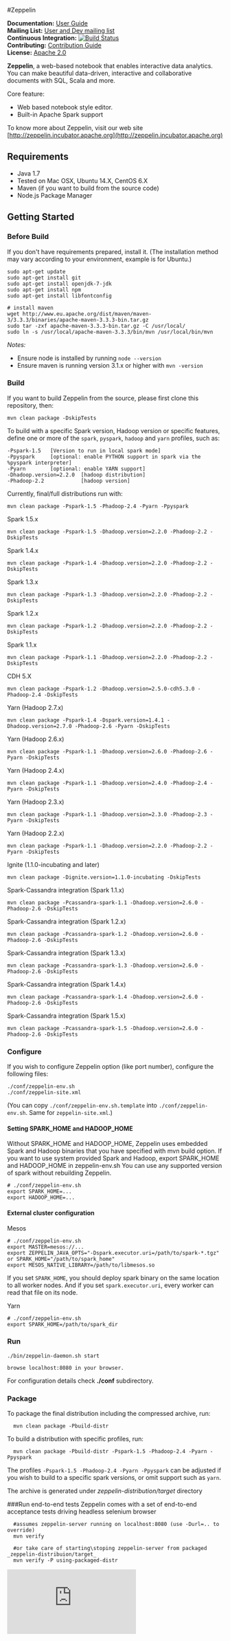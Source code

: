 #Zeppelin 

**Documentation:** [User Guide](http://zeppelin.incubator.apache.org/docs/index.html)<br/>
**Mailing List:** [User and Dev mailing list](http://zeppelin.incubator.apache.org/community.html)<br/>
**Continuous Integration:** [![Build Status](https://secure.travis-ci.org/apache/incubator-zeppelin.png?branch=master)](https://travis-ci.org/apache/incubator-zeppelin) <br/>
**Contributing:** [Contribution Guide](https://github.com/apache/incubator-zeppelin/blob/master/CONTRIBUTING.md)<br/>
**License:** [Apache 2.0](https://github.com/apache/incubator-zeppelin/blob/master/LICENSE)


**Zeppelin**, a web-based notebook that enables interactive data analytics. You can make beautiful data-driven, interactive and collaborative documents with SQL, Scala and more.

Core feature:
   * Web based notebook style editor.
   * Built-in Apache Spark support


To know more about Zeppelin, visit our web site [http://zeppelin.incubator.apache.org](http://zeppelin.incubator.apache.org)

## Requirements
 * Java 1.7
 * Tested on Mac OSX, Ubuntu 14.X, CentOS 6.X
 * Maven (if you want to build from the source code)
 * Node.js Package Manager

## Getting Started

### Before Build
If you don't have requirements prepared, install it. 
(The installation method may vary according to your environment, example is for Ubuntu.)

```
sudo apt-get update
sudo apt-get install git
sudo apt-get install openjdk-7-jdk
sudo apt-get install npm
sudo apt-get install libfontconfig

# install maven
wget http://www.eu.apache.org/dist/maven/maven-3/3.3.3/binaries/apache-maven-3.3.3-bin.tar.gz
sudo tar -zxf apache-maven-3.3.3-bin.tar.gz -C /usr/local/
sudo ln -s /usr/local/apache-maven-3.3.3/bin/mvn /usr/local/bin/mvn
```

_Notes:_ 
 - Ensure node is installed by running `node --version`  
 - Ensure maven is running version 3.1.x or higher with `mvn -version`

### Build
If you want to build Zeppelin from the source, please first clone this repository, then:

```
mvn clean package -DskipTests
```

To build with a specific Spark version, Hadoop version or specific features, define one or more of the `spark`, `pyspark`, `hadoop` and `yarn` profiles, such as:

```
-Pspark-1.5   [Version to run in local spark mode]
-Ppyspark     [optional: enable PYTHON support in spark via the %pyspark interpreter]
-Pyarn        [optional: enable YARN support]
-Dhadoop.version=2.2.0  [hadoop distribution]
-Phadoop-2.2            [hadoop version]
```

Currently, final/full distributions run with:

```
mvn clean package -Pspark-1.5 -Phadoop-2.4 -Pyarn -Ppyspark
```

Spark 1.5.x

```
mvn clean package -Pspark-1.5 -Dhadoop.version=2.2.0 -Phadoop-2.2 -DskipTests
```
Spark 1.4.x

```
mvn clean package -Pspark-1.4 -Dhadoop.version=2.2.0 -Phadoop-2.2 -DskipTests
```
Spark 1.3.x

```
mvn clean package -Pspark-1.3 -Dhadoop.version=2.2.0 -Phadoop-2.2 -DskipTests
```
Spark 1.2.x

```
mvn clean package -Pspark-1.2 -Dhadoop.version=2.2.0 -Phadoop-2.2 -DskipTests 
```
Spark 1.1.x

```
mvn clean package -Pspark-1.1 -Dhadoop.version=2.2.0 -Phadoop-2.2 -DskipTests 
```
CDH 5.X

```
mvn clean package -Pspark-1.2 -Dhadoop.version=2.5.0-cdh5.3.0 -Phadoop-2.4 -DskipTests
```
Yarn (Hadoop 2.7.x)

```
mvn clean package -Pspark-1.4 -Dspark.version=1.4.1 -Dhadoop.version=2.7.0 -Phadoop-2.6 -Pyarn -DskipTests
```
Yarn (Hadoop 2.6.x)

```
mvn clean package -Pspark-1.1 -Dhadoop.version=2.6.0 -Phadoop-2.6 -Pyarn -DskipTests
```
Yarn (Hadoop 2.4.x)

```
mvn clean package -Pspark-1.1 -Dhadoop.version=2.4.0 -Phadoop-2.4 -Pyarn -DskipTests
```
Yarn (Hadoop 2.3.x)

```
mvn clean package -Pspark-1.1 -Dhadoop.version=2.3.0 -Phadoop-2.3 -Pyarn -DskipTests
```
Yarn (Hadoop 2.2.x)

```
mvn clean package -Pspark-1.1 -Dhadoop.version=2.2.0 -Phadoop-2.2 -Pyarn -DskipTests
```

Ignite (1.1.0-incubating and later)

```
mvn clean package -Dignite.version=1.1.0-incubating -DskipTests
```

Spark-Cassandra integration (Spark 1.1.x)
```
mvn clean package -Pcassandra-spark-1.1 -Dhadoop.version=2.6.0 -Phadoop-2.6 -DskipTests
```

Spark-Cassandra integration (Spark 1.2.x)
```
mvn clean package -Pcassandra-spark-1.2 -Dhadoop.version=2.6.0 -Phadoop-2.6 -DskipTests
```

Spark-Cassandra integration (Spark 1.3.x)
```
mvn clean package -Pcassandra-spark-1.3 -Dhadoop.version=2.6.0 -Phadoop-2.6 -DskipTests
```

Spark-Cassandra integration (Spark 1.4.x)
```
mvn clean package -Pcassandra-spark-1.4 -Dhadoop.version=2.6.0 -Phadoop-2.6 -DskipTests
```

Spark-Cassandra integration (Spark 1.5.x)
```
mvn clean package -Pcassandra-spark-1.5 -Dhadoop.version=2.6.0 -Phadoop-2.6 -DskipTests
```



### Configure
If you wish to configure Zeppelin option (like port number), configure the following files:

```
./conf/zeppelin-env.sh
./conf/zeppelin-site.xml
```
(You can copy ```./conf/zeppelin-env.sh.template``` into ```./conf/zeppelin-env.sh```. 
Same for ```zeppelin-site.xml```.)


#### Setting SPARK_HOME and HADOOP_HOME

Without SPARK_HOME and HADOOP_HOME, Zeppelin uses embedded Spark and Hadoop binaries that you have specified with mvn build option.
If you want to use system provided Spark and Hadoop, export SPARK_HOME and HADOOP_HOME in zeppelin-env.sh
You can use any supported version of spark without rebuilding Zeppelin.

```
# ./conf/zeppelin-env.sh
export SPARK_HOME=...
export HADOOP_HOME=...
```

#### External cluster configuration
Mesos

    # ./conf/zeppelin-env.sh
    export MASTER=mesos://...
    export ZEPPELIN_JAVA_OPTS="-Dspark.executor.uri=/path/to/spark-*.tgz" or SPARK_HOME="/path/to/spark_home"
    export MESOS_NATIVE_LIBRARY=/path/to/libmesos.so
    
If you set `SPARK_HOME`, you should deploy spark binary on the same location to all worker nodes. And if you set `spark.executor.uri`, every worker can read that file on its node.

Yarn

    # ./conf/zeppelin-env.sh
    export SPARK_HOME=/path/to/spark_dir

### Run
    ./bin/zeppelin-daemon.sh start

    browse localhost:8080 in your browser.


For configuration details check __./conf__ subdirectory.

### Package
To package the final distribution including the compressed archive, run:

      mvn clean package -Pbuild-distr

To build a distribution with specific profiles, run:

      mvn clean package -Pbuild-distr -Pspark-1.5 -Phadoop-2.4 -Pyarn -Ppyspark

The profiles `-Pspark-1.5 -Phadoop-2.4 -Pyarn -Ppyspark` can be adjusted if you wish to build to a specific spark versions, or omit support such as `yarn`.  

The archive is generated under _zeppelin-distribution/target_ directory

###Run end-to-end tests
Zeppelin comes with a set of end-to-end acceptance tests driving headless selenium browser

      #assumes zeppelin-server running on localhost:8080 (use -Durl=.. to override)
      mvn verify

      #or take care of starting\stoping zeppelin-server from packaged _zeppelin-distribuion/target_
      mvn verify -P using-packaged-distr



[![Analytics](https://ga-beacon.appspot.com/UA-45176241-4/apache/incubator-zeppelin/README.md?pixel)](https://github.com/igrigorik/ga-beacon)
